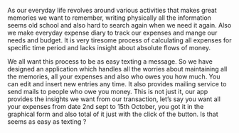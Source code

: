 As our everyday life revolves around various activities that makes great memories we want to remember, writing physically all the information seems old school and also hard to search again when we need it again. Also we make everyday expense diary to track our expenses and mange our needs and budget. It is very tiresome process of calculating all expenses for specific time period and lacks insight about absolute flows of money.

We all want this process to be as easy texting a message. So we have designed an application which handles all the worries about maintaining all the memories, all your expenses and also who owes you how much. You can edit and insert new entries any time. It also provides mailing service to send mails to people who owe you money. This is not just it, our app provides the insights we want from our transaction, let’s say you want all your expenses from date 2nd sept to 15th October, you got it in the graphical form and also total of it just with the click of the button. Is that seems as easy as texting ?
